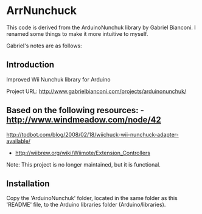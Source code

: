 # ArrNunchuck

This code is derived from the ArduinoNunchuk library by Gabriel Bianconi.
I renamed some things to make it more intuitive to myself.

Gabriel's notes are as follows:

## Introduction

Improved Wii Nunchuk library for Arduino

Project URL: http://www.gabrielbianconi.com/projects/arduinonunchuk/

Based on the following resources: - http://www.windmeadow.com/node/42
-
http://todbot.com/blog/2008/02/18/wiichuck-wii-nunchuck-adapter-available/
- http://wiibrew.org/wiki/Wiimote/Extension_Controllers

Note: This project is no longer maintained, but it is functional.

## Installation

Copy the 'ArduinoNunchuk' folder, located in the same folder as
this 'README' file, to the Arduino libraries folder (Arduino/libraries).
